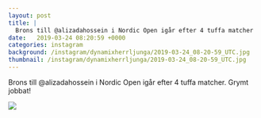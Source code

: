 ```yaml
---
layout: post
title: |
  Brons till @alizadahossein i Nordic Open igår efter 4 tuffa matcher
date:   2019-03-24 08:20:59 +0000
categories: instagram
background: /instagram/dynamixherrljunga/2019-03-24_08-20-59_UTC.jpg
thumbnail: /instagram/dynamixherrljunga/2019-03-24_08-20-59_UTC.jpg
---
```

Brons till @alizadahossein i Nordic Open igår efter 4 tuffa matcher. Grymt jobbat! 



<img src='/www-dynamix-herrljunga/instagram/dynamixherrljunga/2019-03-24_08-20-59_UTC.jpg' class='img-fluid' />
